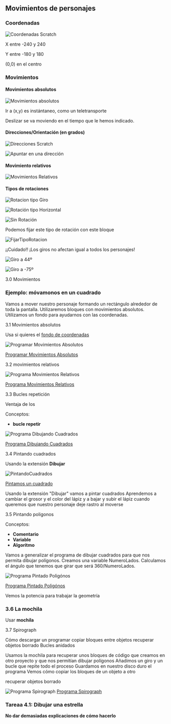 ## Movimientos de personajes

### Coordenadas

![Coordenadas Scratch](./images/CoordenadasScratch.png)

X entre -240 y 240

Y entre -180 y 180

(0,0) en el centro

### Movimientos

#### Movimientos absolutos

![Movimientos absolutos](./images/MovmientosAbsolutos.png)

Ir a (x,y) es instántaneo, como un teletransporte

Deslizar se va moviendo en el tiempo que le hemos indicado.

#### Direcciones/Orientación (en grados)

![Direcciones Scratch](./images/DireccionesScratch.png)

![Apuntar en una dirección](./images/ApuntarDireccion.png)

#### Movimiento relativos

![Movimientos Relativos](./images/MovimientosRelativos.png)


#### Tipos de rotaciones

![Rotacion tipo Giro](./images/RotacionGiro.png)

![Rotación tipo Horizontal](./images/RotacionHorizontal.png)


![Sin Rotación](./images/SinGiro.png)

Podemos fijar este tipo de rotación con este bloque

![FijarTipoRotacion](./images/FijarTipoRotacion.png)


¡¡Cuidado!! ¡Los giros no afectan igual a todos los personajes!

![Giro a 44º](./images/Giro44.png)

![Giro a -75º](./images/Giro_75.png)




3.0 Movimientos

### Ejemplo: móvamonos en un cuadrado
Vamos a mover nuestro personaje formando un rectángulo alrededor de toda la pantalla.
Utilizaremos bloques con movimientos absolutos.
Utilizamos un fondo para ayudarnos con las coordenadas.

3.1 Movimientos absolutos

Usa si quieres el [fondo de coordenadas](./images/CoordenadasScratch_sinGato.png)


![Programar Movimientos Absolutos](./images/MovimientosAbsolutos.png)


[Programar Movimientos Absolutos](https://scratch.mit.edu/projects/394209879/)

3.2 movimientos relativos

![Programa Movimientos Relativos](./images/ProgramaMoimientosRelativos.png)

[Programa Movimientos Relativos](https://scratch.mit.edu/projects/394215273/)

3.3 Bucles repetición

Ventaja de los 

Conceptos: 
*  **bucle repetir**


![Programa Dibujando Cuadrados](./images/DibujandoCuadrados.png)

[Programa Dibujando Cuadrados](https://scratch.mit.edu/projects/394066829/)

3.4 Pintando cuadrados

Usando la extensión **Dibujar**

![PintandoCuadrados](./images/PintandoCuadrados.png)

[Pintamos un cuadrado](https://scratch.mit.edu/projects/394212879/)

Usando la extensión "Dibujar" vamos a pintar cuadrados
Aprendemos a cambiar el grosor y el color del lápiz y a bajar y subir el lápiz cuando queremos que nuestro personaje deje rastro al moverse

3.5 Pintando poligonos

Conceptos: 
* **Comentario**
* **Variable**
* **Algoritmo**

Vamos a generalizar el programa de dibujar cuadrados para que nos permita dibujar polígonos.
Creamos una variable NumeroLados.
Calculamos el ángulo que tenemos que girar que será 360/NumeroLados.



![Programa Pintado Poligónos](./images/PintadoPoligonos.png)

[Programa Pintado Poligónos](https://scratch.mit.edu/projects/39420307)

Vemos la potencia para trabajar la geometría


###  3.6 La mochila

Usar **mochila**





3.7 Spirograph

Cómo descargar un programar
copiar bloques entre objetos
recuperar objetos borrado
Bucles anidados

Usamos la mochila para recuperar unos bloques de código que creamos en otro proyecto y que nos permitían dibujar polígonos
Añadimos un giro y un bucle que repite todo el proceso
Guardamos en nuestro disco duro el programa
Vemos cómo copiar los bloques de un objeto a otro

recuperar objetos borrado

![Programa Spirograph](./images/SpirographV2.png)
[Programa Spirograph](https://scratch.mit.edu/projects/394219217)



### Tareaa 4.1: Dibujar una estrella

**No dar demasiadas explicaciones de cómo hacerlo**